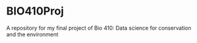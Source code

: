 # BIO410Proj
A repository for my final project of Bio 410: Data science for conservation and the environment
